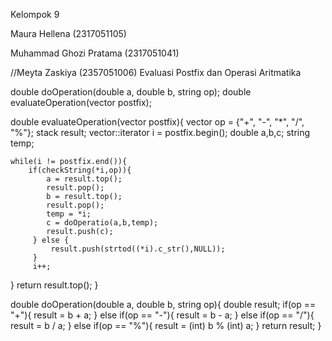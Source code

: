 Kelompok 9

Maura Hellena (2317051105)

Muhammad Ghozi Pratama (2317051041)

//Meyta Zaskiya (2357051006) Evaluasi Postfix dan Operasi Aritmatika

double doOperation(double a, double b, string op);
double evaluateOperation(vector<string> postfix);

double evaluateOperation(vector<string> postfix){
    vector<string> op = {"+", "-", "*", "/", "%"};
    stack<double> result;
    vector<string>::iterator i = postfix.begin();
    double a,b,c;
    string temp;

    while(i != postfix.end()){
        if(checkString(*i,op)){
            a = result.top();
            result.pop();
            b = result.top();
            result.pop();
            temp = *i;
            c = doOperatio(a,b,temp);
            result.push(c);
         } else {
             result.push(strtod((*i).c_str(),NULL));
         }
         i++;
  }
  return result.top();
}

double doOperation(double a, double b, string op){
    double result;
    if(op == "+"){
        result = b + a;
    } else if(op == "-"){
        result = b - a;
    } else if(op == "/"){
        result = b / a;
    } else if(op == "%"){
        result = (int) b % (int) a;
    }
    return result;
}
            
